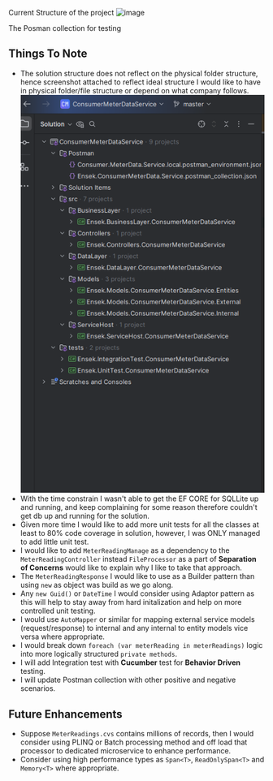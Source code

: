 Current Structure of the project
![image](https://github.com/user-attachments/assets/34ef04ff-cc01-4edd-8eea-687f4b0d42b2)

The Posman collection for testing


## Things To Note

* The solution structure does not reflect on the physical folder structure, hence screenshot attached to reflect ideal structure I would like to have in physical folder/file structure or depend on what company follows.
![img.png](img.png)
* With the time constrain I wasn't able to get the EF CORE for SQLLite up and running, and keep complaining for some reason therefore couldn't get db up and running for the solution.
* Given more time I would like to add more unit tests for all the classes at least to 80% code coverage in solution, however, I was ONLY managed to add little unit test.
* I would like to add `MeterReadingManage` as a dependency to the `MeterReadingController` instead `FileProcessor` as a part of **Separation of Concerns** would like to explain why I like to take that approach.
* The `MeterReadingResponse` I would like to use as a Builder pattern than using `new` as object was build as we go along.
* Any `new Guid()` or `DateTime` I would consider using Adaptor pattern as this will help to stay away from hard initalization and help on more controlled unit testing.
* I would use `AutoMapper` or similar for mapping external service models (request/response) to internal and any internal to entity models vice versa where appropriate.
* I would break down `foreach (var meterReading in meterReadings)` logic into more logically structured `private methods`.
* I will add Integration test with **Cucumber** test for **Behavior Driven** testing.
* I will update Postman collection with other positive and negative scenarios.

## Future Enhancements

* Suppose `MeterReadings.cvs` contains millions of records, then I would consider using PLINQ or Batch processing method and off load that processor to dedicated microservice to enhance performance.
* Consider using high performance types as `Span<T>`, `ReadOnlySpan<T>` and `Memory<T>` where appropriate.  